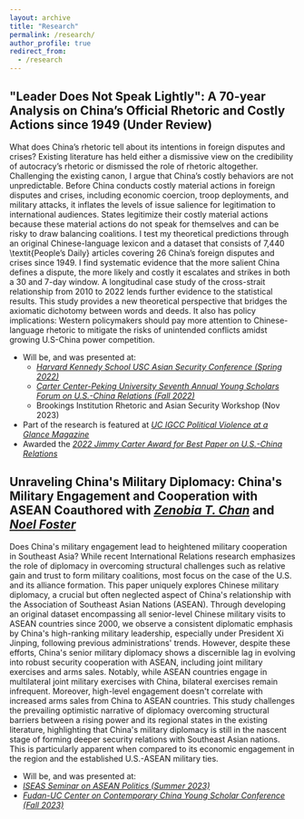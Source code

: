 ```yaml
---
layout: archive
title: "Research"
permalink: /research/
author_profile: true
redirect_from:
  - /research
---
```

"Leader Does Not Speak Lightly": A 70-year Analysis on China’s Official Rhetoric and Costly Actions since 1949 (Under Review)
------

What does China’s rhetoric tell about its intentions in foreign disputes and crises? Existing literature has held either a dismissive view on the credibility of autocracy’s rhetoric or dismissed the role of rhetoric altogether. Challenging the existing canon, I argue that China’s costly behaviors are not unpredictable. Before China conducts costly material actions in foreign disputes and crises, including economic coercion, troop deployments, and military attacks, it inflates the levels of issue salience for legitimation to international audiences. States legitimize their costly material actions because these material actions do not speak for themselves and can be risky to draw balancing coalitions. I test my theoretical predictions through an original Chinese-language lexicon and a dataset that consists of 7,440 \textit{People’s Daily} articles covering 26 China’s foreign disputes and crises since 1949. I find systematic evidence that the more salient China defines a dispute, the more likely and costly it escalates and strikes in both a 30 and 7-day window. A longitudinal case study of the cross-strait relationship from 2010 to 2022 lends further evidence to the statistical results. This study provides a new theoretical perspective that bridges the axiomatic dichotomy between words and deeds. It also has policy implications: Western policymakers should pay more attention to Chinese-language rhetoric to mitigate the risks of unintended conflicts amidst growing U.S-China power competition.

- Will be, and was presented at: 
  - *[Harvard Kennedy School USC Asian Security Conference (Spring 2022)](https://dornsife.usc.edu/ksi/us-asia-grand-strategy-fellowship/)*
  - *[Carter Center-Peking University Seventh Annual Young Scholars Forum on U.S.-China Relations (Fall 2022)](https://meizhong.report/wp-content/uploads/2022/09/seventh-ysf-poster.pdf)*
  - Brookings Institution Rhetoric and Asian Security Workshop (Nov 2023)
- Part of the research is featured at *[UC IGCC Political Violence at a Glance Magazine](https://politicalviolenceataglance.org/2022/08/02/nancy-pelosis-potential-visit-to-taiwan-and-the-risk-of-escalation/)*
- Awarded the *[2022 Jimmy Carter Award for Best Paper on U.S.-China Relations](https://uscnpm.org/2022/10/11/announcing-the-winners-2022-young-scholars-forum-on-us-china-relations/)*



Unraveling China's Military Diplomacy: China's Military Engagement and Cooperation with ASEAN Coauthored with *[Zenobia T. Chan](http://www.zenobiachan.com/)* and *[Noel Foster](https://www.noelfoster.com/)*
------
Does China's military engagement lead to heightened military cooperation in Southeast Asia? While recent International Relations research emphasizes the role of diplomacy in overcoming structural challenges such as relative gain and trust to form military coalitions, most focus on the case of the U.S. and its alliance formation. This paper uniquely explores Chinese military diplomacy, a crucial but often neglected aspect of China's relationship with the Association of Southeast Asian Nations (ASEAN). Through developing an original dataset encompassing all senior-level Chinese military visits to ASEAN countries since 2000, we observe a consistent diplomatic emphasis by China's high-ranking military leadership, especially under President Xi Jinping, following previous administrations' trends. However, despite these efforts, China's senior military diplomacy shows a discernible lag in evolving into robust security cooperation with ASEAN, including joint military exercises and arms sales. Notably, while ASEAN countries engage in multilateral joint military exercises with China, bilateral exercises remain infrequent. Moreover, high-level engagement doesn't correlate with increased arms sales from China to ASEAN countries. This study challenges the prevailing optimistic narrative of diplomacy overcoming structural barriers between a rising power and its regional states in the existing literature, highlighting that China's military diplomacy is still in the nascent stage of forming deeper security relations with Southeast Asian nations. This is particularly apparent when compared to its economic engagement in the region and the established U.S.-ASEAN military ties.
 - Will be, and was presented at: 
  - *[ISEAS Seminar on ASEAN Politics (Summer 2023)]([https://dornsife.usc.edu/ksi/us-asia-grand-strategy-fellowship/](https://www.iseas.edu.sg/events/upcoming-events/))*
  - *[Fudan-UC Center on Contemporary China Young Scholar Conference (Fall 2023)](https://china.ucsd.edu/_files/21china_young-scholars-conference_cfp-2023.pdf)*



